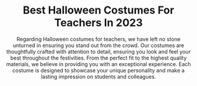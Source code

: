 ---
layout: post
title: Best Halloween Costumes For Teachers In 2023
subtitle: Regarding Halloween costumes for teachers, we have left no stone unturned in ensuring you stand out from the crowd. Our costumes are thoughtfully crafted with attention to detail, ensuring you look and feel your best throughout the festivities. From the perfect fit to the highest quality materials, we believe in providing you with an exceptional experience. Each costume is designed to showcase your unique personality and make a lasting impression on students and colleagues.
header-img: "img/post/2023/09/copied/halloween-costumes-for-teachers.jpg"
header-style: text
permalink: "/halloween-costumes-teachers/"
catalog: true
tags:
  - Recipients 
  - Men
---     